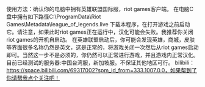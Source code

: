 使用方法：确认你的电脑中拥有英雄联盟国际服，riot games客户端。
在电脑C盘中拥有如下路径C:\ProgramData\Riot Games\Metadata\league_of_legends.live
下载本程序，在打开游戏之前启动它。请注意，如果此时riot games正在运行中，汉化可能会失败。我推荐你关闭riot games的开机自启动。
在英雄联盟启动后，你可能会发现英雄，商城，皮肤等界面很多名称仍然是英文，这是正常的，将游戏关闭一次然后从riot games启动即可。当然这一步不是必须的，你仍然可以正常进行游戏，并且游戏内正常汉化。
目前已经测试的服务器:中国台湾服，新加坡服。不保证其他地区可行。
bilibili：https://space.bilibili.com/69317002?spm_id_from=333.1007.0.0，如果帮到了你请帮我点个关注吧！
